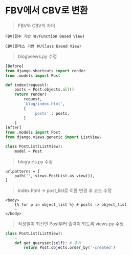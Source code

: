# FBV에서 CBV로 변환
> FBV와 CBV의 차이  
~~~
FBV(함수 기반 뷰/Function Based View)

CBV(클래스 기반 뷰/Class Based View)
~~~
> blog\views.py 수정  
~~~python
[Before]
from django.shortcuts import render
from .models import Post

def index(request):
    posts = Post.objects.all()
    return render(
        request,
        'blog/index.html',
        {
            'posts' : posts,
        }
    )
[After]
from .models import Post
from django.views.generic import ListView\

class PostList(ListView):
    model = Post
~~~

> blog\urls.py 수정  
~~~
urlpatterns = [
    path('', views.PostList.as_view()),
]
~~~
> index.html → post_list로 이름 변경 후 코드 수정  
~~~
<body>
    {% for p in object_list %} # posts -> object_list
    ~
</body>
~~~
> 작성일이 최신인 Post부터 출력이 되도록 views.py 수정  
~~~python
class PostList(ListView):
    ~
    def get_queryset(self): # 추가
        return Post.objects.order_by('-created') 
~~~

